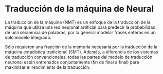# Traducción de la máquina de Neural

La traducción de la máquina (NMT) es un enfoque de la traducción de la máquina que utiliza una red neuronal artificial para predecir la probabilidad de una secuencia de palabras, por lo general modelar frases enteras en un solo modelo integrado.

Sólo requieren una fracción de la memoria necesaria por la traducción de la máquina estadística tradicional (SMT). Además, a diferencia de los sistemas de traducción convencionales, todas las partes del modelo de traducción neuronal están entrenados conjuntamente (fin de final a final) para maximizar el rendimiento de la traducción.



